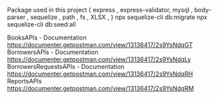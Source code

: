 Package used in this project 
{
    express ,
    express-validator,
    mysql , 
    body-parser , 
    sequelize , 
    path ,
    fs , 
    XLSX ,
}
npx sequelize-cli db:migrate
npx sequelize-cli db:seed:all

BooksAPIs - Documentation 
https://documenter.getpostman.com/view/13136417/2s9YsNdqGT
BorrowersAPIs - Documentation 
https://documenter.getpostman.com/view/13136417/2s9YsNdqLy
BorrowersRequestsAPIs - Documentation 
https://documenter.getpostman.com/view/13136417/2s9YsNdqRH
ReportsAPIs
https://documenter.getpostman.com/view/13136417/2s9YsNdqRM